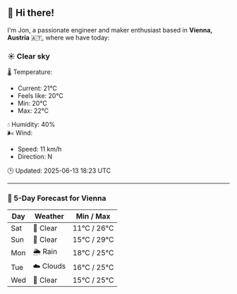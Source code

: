 ## 👋 Hi there!

I'm Jon, a passionate engineer and maker enthusiast based in **Vienna, Austria** 🇦🇹, where we have today:

### ☀️ Clear sky 

🌡️ Temperature: 
* Current: 21°C
* Feels like: 20°C
* Min: 20°C 
* Max: 22°C  

💧 Humidity: 40%  
🌬️ Wind: 
* Speed: 11 km/h 
* Direction: N  

🕒 Updated: 2025-06-13 18:23 UTC

---

### 📅 5-Day Forecast for Vienna

| Day | Weather | Min / Max |
|-----|---------|------------|
| Sat | 🌙 Clear | 11°C / 26°C |
| Sun | 🌙 Clear | 15°C / 29°C |
| Mon | 🌦️ Rain | 18°C / 25°C |
| Tue | ☁️ Clouds | 16°C / 25°C |
| Wed | 🌙 Clear | 15°C / 25°C |
